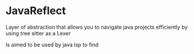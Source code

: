 # JavaReflect

Layer of abstraction that allows you to navigate java projects efficiently by using tree sitter as a Lexer

Is aimed to be used by java lsp to find
